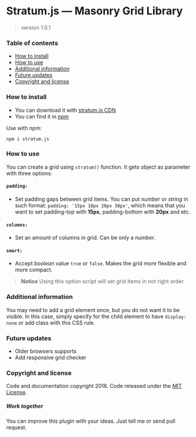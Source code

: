 # Stratum.js — Masonry Grid Library

> version 1.0.1

### Table of contents

 - [How to install](https://github.com/zaxoavoki/stratum.js#how-to-install)
 - [How to use](https://github.com/zaxoavoki/stratum.js#how-to-use)
 - [Additional information](https://github.com/zaxoavoki/stratum.js#additional-information)
 - [Future updates](https://github.com/zaxoavoki/stratum.js#future-updates)
 - [Copyright and license](https://github.com/zaxoavoki/stratum.js#copyright-and-license)

### How to install

 - You can download it with [stratum.js CDN](https://cdn.rawgit.com/zaxoavoki/stratum.js/31373231/dist/stratum.min.js)
 - You can find it in [npm](https://www.npmjs.com/package/stratum.js)
  
  Use with npm:
  
  ```
  npm i stratum.js
  ```

### How to use
 
You can create a grid using `stratum()` function. It gets object as
parameter with three options:

#### `padding:`

 - Set padding gaps between grid items. You can put *number* or *string* in such format: `padding: '15px 10px 20px 30px'`, which means 
 that you want to set padding-top with **15px**, padding-bottom with **20px** and etc.
 
#### `columns:`

 - Set an amount of columns in grid. Can be only a *number*.

#### `smart:`

 -  Accept *boolean* value `true` or `false`. Makes the grid more flexible and more compact.
 > **Notice** Using this option script will set grid items in not right order. 

### Additional information
 
 You may need to add a grid element once, but you do not want it to be visible. In this case, simply specify for the child element to have `display: none` or add class with this CSS rule.
 
### Future updates
 
 - Older browsers supports
 - Add responsive grid checker
 
### Copyright and license

Code and documentation copyright 2018. Code released under the [MIT License](https://en.wikipedia.org/wiki/MIT_License).

##### Work together

You can improve this plugin with your ideas. Just tell me or send pull request.